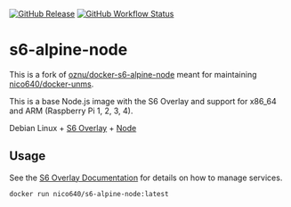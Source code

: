 [![GitHub Release](https://img.shields.io/github/v/release/Nico640/docker-s6-alpine-node?style=flat-square)](https://github.com/nico640/docker-s6-alpine-node/releases) 
[![GitHub Workflow Status](https://img.shields.io/github/workflow/status/Nico640/docker-s6-alpine-node/Docker%20CI%20Release?style=flat-square)](https://github.com/Nico640/docker-s6-alpine-node/actions?query=workflow%3A%22Docker+CI+Release%22)

# s6-alpine-node
This is a fork of [oznu/docker-s6-alpine-node](https://github.com/oznu/docker-s6-alpine-node) meant for maintaining [nico640/docker-unms](https://github.com/Nico640/docker-unms).

This is a base Node.js image with the S6 Overlay and support for x86_64 and ARM (Raspberry Pi 1, 2, 3, 4).

Debian Linux + [S6 Overlay](https://github.com/just-containers/s6-overlay) + [Node](https://nodejs.org/en/)

## Usage

See the [S6 Overlay Documentation](https://github.com/just-containers/s6-overlay) for details on how to manage services.

```shell
docker run nico640/s6-alpine-node:latest
```
